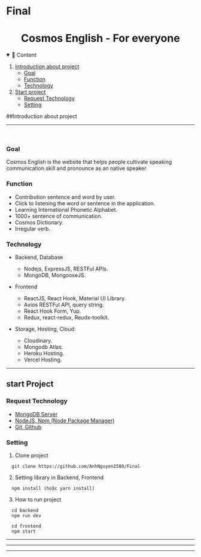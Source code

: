 # Final
<h1 align="center">
Cosmos English - For everyone
</h1>

<!-- TABLE OF CONTENTS -->
<details open="open">
  <summary>📑 Content</summary>
  <ol>
    <li>
      <a href="#📝-Introduction-about-Project">Introduction about project</a>
      <ul>
        <li><a href="#🎯-Goal">Goal</a></li>
        <li><a href="#✨-Function">Function</a></li>
        <li><a href="#💻-Technology">Technology</a></li>
      </ul>
    </li>
    <li>
      <a href="#🛠-start-project">Start project</a>
      <ul>
        <li><a href="#❗-request-technology">Request Technology</a></li>
        <li><a href="#⚙-setting">Setting</a></li>
      </ul>
    </li>
  </ol>
</details>

##Introduction about project

---

<div align="center">
</div>

<br />

### Goal

Cosmos English is the website that helps people cultivate speaking communication skill and pronounce as an native speaker
### Function


- Contribution sentence and word by user.
- Click to listening the word or sentence in the application.
- Learning International Phonetic Alphabet.
- 1000+ sentence of communication.
- Cosmos Dictionary.
- Irregular verb.

### Technology

- Backend, Database

  - Nodejs, ExpressJS, RESTFul APIs.
  - MongoDB, MongooseJS.

- Frontend

  - ReactJS, React Hook, Material UI Library.
  - Axios RESTFul API, query string.
  - React Hook Form, Yup.
  - Redux, react-redux, Reudx-toolkit.

- Storage, Hosting, Cloud:
  - Cloudinary.
  - Mongodb Atlas.
  - Heroku Hosting.
  - Vercel Hosting.

---

## start Project

### Request Technology

- [MongoDB Server](https://www.mongodb.com/)
- [NodeJS, Npm (Node Package Manager)](https://nodejs.org/en/)
- [Git, Github](https://git-scm.com/)

### Setting

1. Clone project

```
  git clone https://github.com/AnhNguyen2580/Final
```

2. Setting library in Backend, Frontend

```
  npm install (hoặc yarn install)
```


3. How to run project

```
  cd backend
  npm run dev
```

```
  cd frontend
  npm start 
```

---

---

---------------------------------------------------------------------------------------------------------------------------------------------------------------------------------
